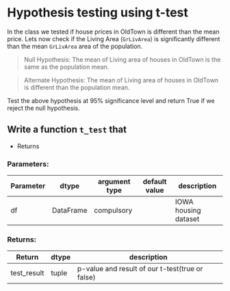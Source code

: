 # Hypothesis testing using t-test

In the class we tested if house prices in OldTown is different than the mean price. Lets now check if the Living Area (`GrLivArea`) is significantly different than the mean `GrLivArea` area of the population.

>Null Hypothesis: The mean of Living area of houses in OldTown is the same as the population mean.

> Alternate Hypothesis: The mean of Living area of houses in OldTown is different than the population mean.

Test the above hypothesis at 95% significance level and return True if we reject the null hypothesis.

## Write a function `t_test` that
* Returns

### Parameters:

| Parameter | dtype | argument type | default value | description |
| --- | --- | --- | --- | --- | 
| df | DataFrame | compulsory |  | IOWA housing dataset |


### Returns:

| Return | dtype | description |
| --- | --- | --- |
| test_result | tuple | p-value and result of our t-test(true or false) |
